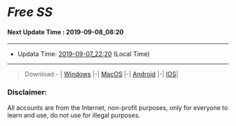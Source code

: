 
# *Free SS*

#### Next Update Time : 2019-09-08_08:20

---
* Updata Time: [2019-09-07_22:20](https://github.com/Geek-007/free-SS/blob/master/2019-09-07_22:20_FreeSS.txt) (Local Time)
---

> Download - | [Windows](https://github.com/shadowsocks/shadowsocks-windows/releases) |-| [MacOS](https://github.com/shadowsocks/shadowsocks-iOS/releases) |-| [Android](https://github.com/shadowsocks/shadowsocks-android/releases) |-| [IOS](https://itunes.apple.com/us/)|

### Disclaimer:
All accounts are from the Internet, non-profit purposes, only for everyone to learn and use, do not use for illegal purposes.
<br>
